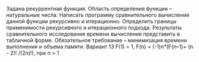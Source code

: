 Задана рекуррентная функция. Область определения функции – натуральные числа.
Написать программу сравнительного вычисления данной функции рекурсивно и итерационно.
Определить границы применимости рекурсивного и итерационного подхода.
Результаты сравнительного исследования времени вычисления представить в табличной форме.
Обязательное требование – минимизация времени выполнения и объема памяти.
Вариант 13
F(1) = 1, F(n) = (-1)n*(F(n–1)+ (n - 2)! /(2n)!), при n > 1
